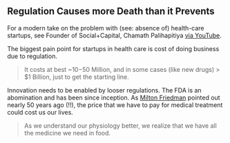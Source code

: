 ## Regulation Causes more Death than it Prevents

For a modern take on the problem with (see: absence of) health-care startups, see Founder of Social+Capital, Chamath Palihapitiya [via YouTube](https://www.youtube.com/watch?v=8wswvcdpVu8&ab_channel=RockHealth). 

The biggest pain point for startups in health care is cost of doing business due to regulation. 

> It costs at best ~$10-$50 Million, and in some cases (like new drugs) > $1 Billion, just to get the starting line. 

Innovation needs to be enabled by looser regulations. The FDA is an abomination and has been since inception. As [Milton Friedman](https://www.youtube.com/watch?v=i5MGZvsDx1k&ab_channel=LibertyPen﻿) pointed out nearly 50 years ago (!!), the price that we have to pay for medical treatment could cost us our lives.  

> As we understand our physiology better, we realize that we have all the medicine we need in food.

